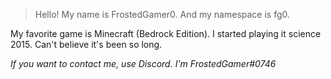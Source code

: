 > Hello! My name is FrostedGamer0. And my namespace is fg0.

My favorite game is Minecraft (Bedrock Edition).
I started playing it science 2015. Can't believe it's been so long.

*If you want to contact me, use Discord. I'm FrostedGamer#0746*
